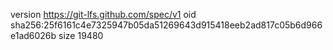 version https://git-lfs.github.com/spec/v1
oid sha256:25f6161c4e7325947b05da51269643d915418eeb2ad817c05b6d966e1ad6026b
size 19480
